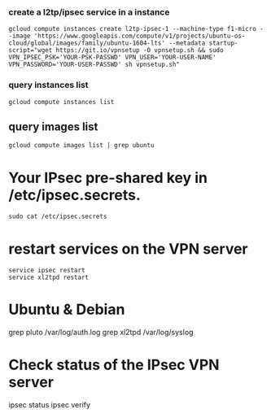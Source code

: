 ### create a l2tp/ipsec service in a instance
```gcloud compute instances create l2tp-ipsec-1 --machine-type f1-micro --image 'https://www.googleapis.com/compute/v1/projects/ubuntu-os-cloud/global/images/family/ubuntu-1604-lts' --metadata startup-script="wget https://git.io/vpnsetup -O vpnsetup.sh && sudo VPN_IPSEC_PSK='YOUR-PSK-PASSWD' VPN_USER='YOUR-USER-NAME' VPN_PASSWORD='YOUR-USER-PASSWD' sh vpnsetup.sh"```

### query instances list
```gcloud compute instances list```

##  query images list
```gcloud compute images list | grep ubuntu```

# Your IPsec pre-shared key in /etc/ipsec.secrets.
```sudo cat /etc/ipsec.secrets```

# restart services on the VPN server
```
service ipsec restart
service xl2tpd restart
```

# Ubuntu & Debian
grep pluto /var/log/auth.log
grep xl2tpd /var/log/syslog

# Check status of the IPsec VPN server
ipsec status
ipsec verify
